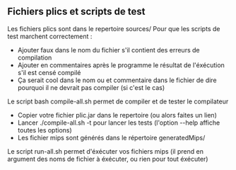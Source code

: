 Fichiers plics et scripts de test
---------------------------------

Les fichiers plics sont dans le repertoire sources/
Pour que les scripts de test marchent correctement :

- Ajouter faux dans le nom du fichier s'il contient des erreurs de compilation
- Ajouter en commentaires après le programme le résultat de l'éxécution s'il est censé
compilé
- Ça serait cool dans le nom ou et commentaire dans le fichier de dire pourquoi il ne
devrait pas compiler (si c'est le cas)

Le script bash compile-all.sh permet de compiler et de tester le compilateur

- Copier votre fichier plic.jar dans le repertoire (ou alors faites un lien)
- Lancer ./compile-all.sh -t pour lancer les tests (l'option --help affiche toutes les
options)
- Les fichier mips sont générés dans le répertoire generatedMips/

Le script run-all.sh permet d'éxécuter vos fichiers mips (il prend en argument des noms de fichier
à éxécuter, ou rien pour tout éxécuter)
